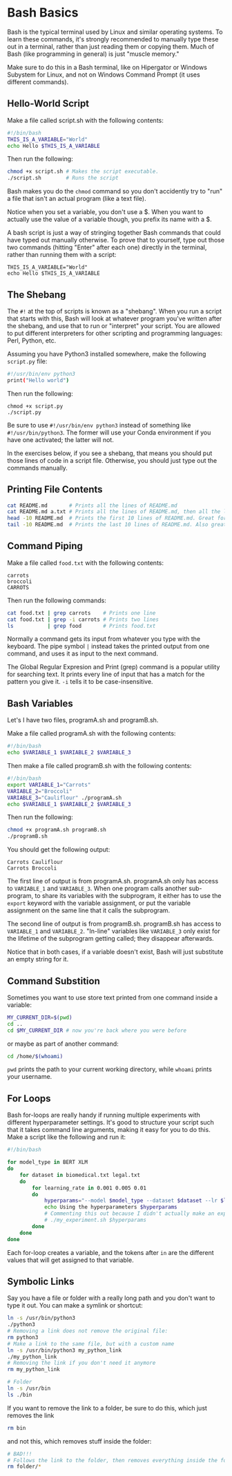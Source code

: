 # Bash Basics

Bash is the typical terminal used by Linux and similar operating systems.
To learn these commands, it's strongly recommended to manually type these out in a terminal, rather than just reading them or copying them.
Much of Bash (like programming in general) is just "muscle memory."

Make sure to do this in a Bash terminal, like on Hipergator or Windows Subystem for Linux, and not on Windows Command Prompt (it uses different commands).


## Hello-World Script

Make a file called script.sh with the following contents:
```bash
#!/bin/bash
THIS_IS_A_VARIABLE="World"
echo Hello $THIS_IS_A_VARIABLE
```
Then run the following:
```bash
chmod +x script.sh # Makes the script executable.
./script.sh        # Runs the script
```
Bash makes you do the `chmod` command so you don't accidently try to "run" a file that isn't an actual program (like a text file).

Notice when you set a variable, you don't use a \$.
When you want to actually use the value of a variable though, you prefix its name with a \$.

A bash script is just a way of stringing together Bash commands that could have typed out manually otherwise.
To prove that to yourself, type out those two commands (hitting "Enter" after each one) directly in the terminal, rather than running them with a script:
```
THIS_IS_A_VARIABLE="World"
echo Hello $THIS_IS_A_VARIABLE
```

## The Shebang

The `#!` at the top of scripts is known as a "shebang".
When you run a script that starts with this, Bash will look at whatever program you've written after the shebang, and use that to run or "interpret" your script.
You are allowed to put different interpreters for other scripting and programming languages: Perl, Python, etc.

Assuming you have Python3 installed somewhere, make the following `script.py` file:
```bash
#!/usr/bin/env python3
print("Hello world")
```
Then run the following:
```
chmod +x script.py
./script.py
```

Be sure to use `#!/usr/bin/env python3` instead of something like `#!/usr/bin/python3`.
The former will use your Conda environment if you have one activated; the latter will not.

In the exercises below, if you see a shebang, that means you should put those lines of code in a script file.
Otherwise, you should just type out the commands manually.

## Printing File Contents

```bash
cat README.md       # Prints all the lines of README.md
cat README.md a.txt # Prints all the lines of README.md, then all the lines of a.txt
head -10 README.md  # Prints the first 10 lines of README.md. Great for huge files.
tail -10 README.md  # Prints the last 10 lines of README.md. Also great for huge files.
```

## Command Piping 
Make a file called `food.txt` with the following contents:
```
carrots
broccoli
CARROTS
```
Then run the following commands:
```bash
cat food.txt | grep carrots    # Prints one line
cat food.txt | grep -i carrots # Prints two lines
ls           | grep food       # Prints food.txt
```

Normally a command gets its input from whatever you type with the keyboard.
The pipe symbol `|`  instead takes the printed output from one command, and uses it as input to the next command.

The Global Regular Expresion and Print (grep) command is a popular utility for searching text.
It prints every line of input that has a match for the pattern you give it. `-i` tells it to be case-insensitive.

## Bash Variables
Let's I have two files, programA.sh and programB.sh.

Make a file called programA.sh with the following contents:
```bash
#!/bin/bash
echo $VARIABLE_1 $VARIABLE_2 $VARIABLE_3
```

Then make a file called programB.sh with the following contents:
```bash
#!/bin/bash
export VARIABLE_1="Carrots"
VARIABLE_2="Broccoli"
VARIABLE_3="Cauliflour" ./programA.sh
echo $VARIABLE_1 $VARIABLE_2 $VARIABLE_3
```

Then run the following:
```bash
chmod +x programA.sh programB.sh
./programB.sh
```

You should get the following output:
```
Carrots Cauliflour
Carrots Broccoli
```

The first line of output is from programA.sh.
programA.sh only has access to `VARIABLE_1` and `VARIABLE_3`.
When one program calls another sub-program, to share its variables with the subprogram, it either has to use the `export` keyword with the variable assignment, or put the variable assignment on the same line that it calls the subprogram.

The second line of output is from programB.sh.
programB.sh has access to `VARIABLE_1` and `VARIABLE_2`.
"In-line" variables like `VARIABLE_3` only exist for the lifetime of the subprogram getting called; they disappear afterwards.

Notice that in both cases, if a variable doesn't exist, Bash will just substitute an empty string for it.

## Command Substition
Sometimes you want to use store text printed from one command inside a variable:

```bash
MY_CURRENT_DIR=$(pwd)
cd ..
cd $MY_CURRENT_DIR # now you're back where you were before
```
or maybe as part of another command:
```bash
cd /home/$(whoami)
```
`pwd` prints the path to your current working directory, while `whoami` prints your username.

## For Loops
Bash for-loops are really handy if running multiple experiments with different hyperparameter settings.
It's good to structure your script such that it takes command line arguments, making it easy for you to do this.
Make a script like the following and run it:
```bash
#!/bin/bash

for model_type in BERT XLM
do
    for dataset in biomedical.txt legal.txt
    do
        for learning_rate in 0.001 0.005 0.01
        do
            hyperparams="--model $model_type --dataset $dataset --lr $learning_rate"
            echo Using the hyperparameters $hyperparams
            # Commenting this out because I didn't actually make an experiment.sh
            # ./my_experiment.sh $hyperparams
        done
    done
done
```
Each for-loop creates a variable, and the tokens after `in` are the different values that will get assigned to that variable.

## Symbolic Links

Say you have a file or folder with a really long path and you don't want to type it out. You can make a symlink or shortcut:

```bash
ln -s /usr/bin/python3
./python3
# Removing a link does not remove the original file: 
rm python3
# Make a link to the same file, but with a custom name
ln -s /usr/bin/python3 my_python_link
./my_python_link
# Removing the link if you don't need it anymore
rm my_python_link
```

```bash
# Folder
ln -s /usr/bin
ls ./bin
```
If you want to remove the link to a folder, be sure to do this, which just removes the link
```bash
rm bin
```
and not this, which removes stuff inside the folder:
```bash
# BAD!!!
# Follows the link to the folder, then removes everything inside the folder you're linking to.
rm folder/* 
```
